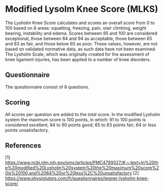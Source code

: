 # Modified Lysolm Knee Score (MLKS)

The Lysholm Knee Score calculates and scores an overall score from 0 to 100 based on 8 areas: squatting, freezing, pain, stair climbing, weight bearing, instability and edema. Scores between 95 and 100 are considered exceptional, those between 84 and 94 as acceptable, those between 65 and 83 as fair, and those below 65 as poor. These values, however, are not based on validated normative data, as such data have not been examined. The Lysholm Scale, which was originally created for the assessment of knee ligament injuries, has been applied to a number of knee disorders.

## Questionnaire

The questionnaire consist of 8 questions. 

## Scoring

All scores per question are added to the total score. In the modified Lysholm system the maximum score is 100 points, in which: 
91 to 100 points is considered excellent; 
84 to 90 points good; 
65 to 83 points fair; 
64 or less points unsatisfactory.

## References

[1] https://www.ncbi.nlm.nih.gov/pmc/articles/PMC4799327/#:~:text=In%20the%20modified%20Lysholm%20system%20the%20maximum%20score%20is%20100,and%2064%20or%20less%2C%20unsatisfactory
[2] https://www.physiotutors.com/fr/questionnaires/tegner-lysholm-knee-score/
